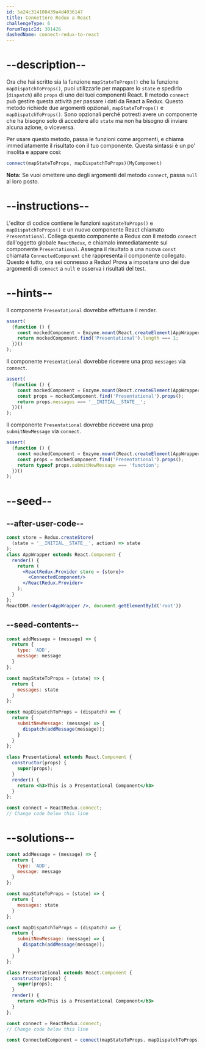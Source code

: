 ```yaml
---
id: 5a24c314108439a4d4036147
title: Connettere Redux a React
challengeType: 6
forumTopicId: 301426
dashedName: connect-redux-to-react
---
```


# --description--

Ora che hai scritto sia la funzione `mapStateToProps()` che la funzione `mapDispatchToProps()`, puoi utilizzarle per mappare lo `state` e spedirlo (`dispatch`) alle `props` di uno dei tuoi componenti React. Il metodo `connect` può gestire questa attività per passare i dati da React a Redux. Questo metodo richiede due argomenti opzionali, `mapStateToProps()` e `mapDispatchToProps()`. Sono opzionali perché potresti avere un componente che ha bisogno solo di accedere allo `state` ma non ha bisogno di inviare alcuna azione, o viceversa.

Per usare questo metodo, passa le funzioni come argomenti, e chiama immediatamente il risultato con il tuo componente. Questa sintassi è un po' insolita e appare così:

```js
connect(mapStateToProps, mapDispatchToProps)(MyComponent)
```

**Nota:** Se vuoi omettere uno degli argomenti del metodo `connect`, passa `null` al loro posto.

# --instructions--

L'editor di codice contiene le funzioni `mapStateToProps()` e `mapDispatchToProps()` e un nuovo componente React chiamato `Presentational`. Collega questo componente a Redux con il metodo `connect` dall'oggetto globale `ReactRedux`, e chiamalo immediatamente sul componente `Presentational`. Assegna il risultato a una nuova `const` chiamata `ConnectedComponent` che rappresenta il componente collegato. Questo è tutto, ora sei connesso a Redux! Prova a impostare uno dei due argomenti di `connect` a `null` e osserva i risultati del test.

# --hints--

Il componente `Presentational` dovrebbe effettuare il render.

```js
assert(
  (function () {
    const mockedComponent = Enzyme.mount(React.createElement(AppWrapper));
    return mockedComponent.find('Presentational').length === 1;
  })()
);
```

Il componente `Presentational` dovrebbe ricevere una prop `messages` via `connect`.

```js
assert(
  (function () {
    const mockedComponent = Enzyme.mount(React.createElement(AppWrapper));
    const props = mockedComponent.find('Presentational').props();
    return props.messages === '__INITIAL__STATE__';
  })()
);
```

Il componente `Presentational` dovrebbe ricevere una prop `submitNewMessage` via `connect`.

```js
assert(
  (function () {
    const mockedComponent = Enzyme.mount(React.createElement(AppWrapper));
    const props = mockedComponent.find('Presentational').props();
    return typeof props.submitNewMessage === 'function';
  })()
);
```

# --seed--

## --after-user-code--

```jsx
const store = Redux.createStore(
  (state = '__INITIAL__STATE__', action) => state
);
class AppWrapper extends React.Component {
  render() {
    return (
      <ReactRedux.Provider store = {store}>
        <ConnectedComponent/>
      </ReactRedux.Provider>
    );
  }
};
ReactDOM.render(<AppWrapper />, document.getElementById('root'))
```

## --seed-contents--

```jsx
const addMessage = (message) => {
  return {
    type: 'ADD',
    message: message
  }
};

const mapStateToProps = (state) => {
  return {
    messages: state
  }
};

const mapDispatchToProps = (dispatch) => {
  return {
    submitNewMessage: (message) => {
      dispatch(addMessage(message));
    }
  }
};

class Presentational extends React.Component {
  constructor(props) {
    super(props);
  }
  render() {
    return <h3>This is a Presentational Component</h3>
  }
};

const connect = ReactRedux.connect;
// Change code below this line
```

# --solutions--

```jsx
const addMessage = (message) => {
  return {
    type: 'ADD',
    message: message
  }
};

const mapStateToProps = (state) => {
  return {
    messages: state
  }
};

const mapDispatchToProps = (dispatch) => {
  return {
    submitNewMessage: (message) => {
      dispatch(addMessage(message));
    }
  }
};

class Presentational extends React.Component {
  constructor(props) {
    super(props);
  }
  render() {
    return <h3>This is a Presentational Component</h3>
  }
};

const connect = ReactRedux.connect;
// Change code below this line

const ConnectedComponent = connect(mapStateToProps, mapDispatchToProps)(Presentational);
```
